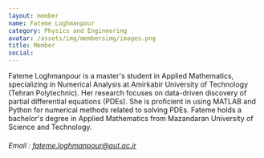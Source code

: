 ```yaml
---
layout: member
name: Fateme Loghmanpour
category: Physics and Engineering
avatar: /assets/img/membersimg/images.png
title: Member
social:
---
```


Fateme Loghmanpour is a master's student in Applied Mathematics, specializing in Numerical Analysis at Amirkabir University of Technology (Tehran Polytechnic). Her research focuses on data-driven discovery of partial differential equations (PDEs). She is proficient in using MATLAB and Python for numerical methods related to solving PDEs. Fateme holds a bachelor's degree in Applied Mathematics from Mazandaran University of Science and Technology.

###### Email : fateme.loghmanpour@aut.ac.ir
